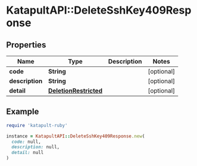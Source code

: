 # KatapultAPI::DeleteSshKey409Response

## Properties

| Name | Type | Description | Notes |
| ---- | ---- | ----------- | ----- |
| **code** | **String** |  | [optional] |
| **description** | **String** |  | [optional] |
| **detail** | [**DeletionRestricted**](DeletionRestricted.md) |  | [optional] |

## Example

```ruby
require 'katapult-ruby'

instance = KatapultAPI::DeleteSshKey409Response.new(
  code: null,
  description: null,
  detail: null
)
```

